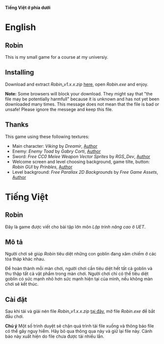 **Tiếng Việt ở phía dưới**
# English
## Robin

This is my small game for a course at my universiy.

## Installing

Download and extract _Robin_v1.x.x.zip_ [here](https://github.com/homulily85/Robin/releases/download/release/Robin_v1.0.zip), open _Robin.exe_ and enjoy.

**Note:** Some browsers will block your download. They might say that "the file may be potentially harmfull" because it is unknown and has not yet been downloaded many times. This message does not mean that the file is bad or unsafe! Please ignore the messege and keep this file.

## Thanks

This game using these following textures:

- Main character: _Viking_ by _Dreamir_, [Author](https://dreamir.itch.io/viking)
- Enemy: _Enemy Toad_ by _Gabry Corti_, [Author](https://gabry-corti.itch.io/toad)
- Sword: _Free CC0 Melee Weapon Vector Sprites_ by _RGS_Dev_, [Author](https://rgsdev.itch.io/free-cc0-melee-weapon-vector-sprites)
- Welcome screen and level choosing background, game tilte, button: _Robin GUI_ by _Prinbles_, [Author](https://prinbles.itch.io/robin)
- Level background: _Free Parallax 2D Backgrounds_ by _Free Game Assets_, [Author](https://free-game-assets.itch.io/free-parallax-2d-backgrounds)

# Tiếng Việt
## Robin

Đây là game được viết cho bài tập lớn môn _Lập trình nâng cao_ ở _UET_.

## Mô tả

Người chơi sẽ giúp _Robin_ tiêu diệt những con goblin đang xâm chiếm ở các tòa tháp khác nhau. 

Để hoàn thành mỗi màn chơi, người chơi cần tiêu diệt hết tất cả goblin và thu thập tất cả vật phẩm trong màn chơi. Người chơi chỉ có thể tiêu diệt goblin có sức mạnh nhỏ hơn sức mạnh hiện tại của mình, nếu không màn chơi sẽ kết thúc.

## Cài đặt

Sau khi tải và giải nén file _Robin_v1.x.x.zip_ [tại đây](https://github.com/homulily85/Robin/releases/download/release/Robin_v1.0.zip), mở file _Robin.exe_ để bắt đầu chơi.

**Chú ý** Một số trình duyệt sẽ chặn quá trình tải file xuống và thông báo file có thể gây nguy hiểm. Hãy bỏ qua thông qua này và giữ lại file này. Cảnh báo này xuất hiện do file chưa được tải nhiều lần.
